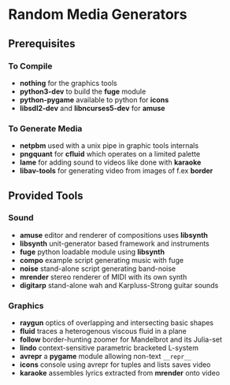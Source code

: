 # Random Media Generators

## Prerequisites

### To Compile

* **nothing** for the graphics tools
* **python3-dev** to build the **fuge** module
* **python-pygame** available to python for **icons**
* **libsdl2-dev** and **libncurses5-dev** for **amuse**

### To Generate Media

* **netpbm** used with a unix pipe in graphic tools internals
* **pngquant** for **cfluid** which operates on a limited palette
* **lame** for adding sound to videos like done with **karaoke**
* **libav-tools** for generating video from images of f.ex  **border**

## Provided Tools

### Sound

* **amuse** editor and renderer of compositions uses **libsynth**
* **libsynth** unit-generator based framework and instruments
* **fuge** python loadable module using **libsynth**
* **compo** example script generating music with fuge
* **noise** stand-alone script generating band-noise
* **mrender** stereo renderer of MIDI with its own synth
* **digitarp** stand-alone wah and Karpluss-Strong guitar sounds

### Graphics

* **raygun** optics of overlapping and intersecting basic shapes
* **fluid** traces a heterogenous viscous fluid in a plane
* **follow** border-hunting zoomer for Mandelbrot and its Julia-set
* **lindo** context-sensitive parametric bracketed L-system
* **avrepr** a **pygame** module allowing non-text ``__repr__``
* **icons** console using avrepr for tuples and lists saves video
* **karaoke** assembles lyrics extracted from **mrender** onto video
